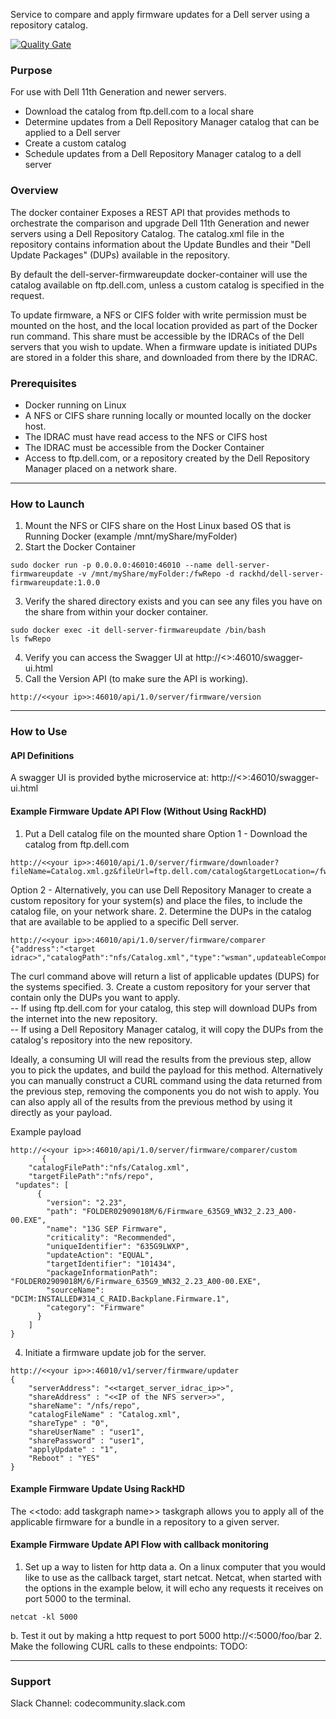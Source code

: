 Service to compare and apply firmware updates for a Dell server using a repository catalog.

[![Quality Gate](http://100.68.126.201:9000/api/badges/gate?key=org.sonarqube:service-server-firmwareupdate)](http://100.68.126.201:9000/dashboard/index/org.sonarqube:service-server-firmwareupdate)

### Purpose
For use with Dell 11th Generation and newer servers. 
- Download the catalog from ftp.dell.com to a local share
- Determine updates from a Dell Repository Manager catalog that can be applied to a Dell server
- Create a custom catalog
- Schedule updates from a Dell Repository Manager catalog to a dell server


### Overview
The docker container Exposes a REST API that provides methods to orchestrate the comparison and upgrade Dell 11th Generation and newer servers using a Dell Repository Catalog.   The catalog.xml file in the repository contains information about the Update Bundles and their "Dell Update Packages" (DUPs) available in the repository.

By default the dell-server-firmwareupdate docker-container will use the catalog available on ftp.dell.com, unless a custom catalog is specified in the request.

To update firmware, a NFS or CIFS folder with write permission must be mounted on the host, and the local location provided as part of the Docker run command. This share must be accessible by the IDRACs of the Dell servers that you wish to update.  When a firmware update is initiated DUPs are stored in a folder this share, and downloaded from there by the IDRAC.

### Prerequisites
- Docker running on Linux
- A NFS or CIFS share running locally or mounted locally on the docker host. 
- The IDRAC must have read access to the NFS or CIFS host
- The IDRAC must be accessible from the Docker Container
- Access to ftp.dell.com, or a repository created by the Dell Repository Manager placed on a network share.

---

### How to Launch
1. Mount the NFS or CIFS share on the Host Linux based OS that is Running Docker (example /mnt/myShare/myFolder)
2. Start the Docker Container
~~~
sudo docker run -p 0.0.0.0:46010:46010 --name dell-server-firmwareupdate -v /mnt/myShare/myFolder:/fwRepo -d rackhd/dell-server-firmwareupdate:1.0.0
~~~
3.  Verify the shared directory exists and you can see any files you have on the share from within your docker container.
~~~
sudo docker exec -it dell-server-firmwareupdate /bin/bash
ls fwRepo
~~~
4.  Verify you can access the Swagger UI at http://<<your ip>>:46010/swagger-ui.html
5.  Call the Version API (to make sure the API is working).
~~~
http://<<your ip>>:46010/api/1.0/server/firmware/version
~~~
___

### How to Use

#### API Definitions
A swagger UI is provided bythe microservice at: 
http://<<your ip>>:46010/swagger-ui.html

#### Example Firmware Update API Flow (Without Using RackHD)
1. Put a Dell catalog file on the mounted share
Option 1 - Download the catalog from ftp.dell.com
~~~
http://<<your ip>>:46010/api/1.0/server/firmware/downloader?fileName=Catalog.xml.gz&fileUrl=ftp.dell.com/catalog&targetLocation=/fwRepo
~~~
Option 2 - Alternatively, you can use Dell Repository Manager to create a custom repository for your system(s) and place the files, to include the catalog file, on your network share.
2. Determine the DUPs in the catalog that are available to be applied to a specific Dell server.
~~~
http://<<your ip>>:46010/api/1.0/server/firmware/comparer
{"address":"<target idrac>","catalogPath":"nfs/Catalog.xml","type":"wsman",updateableComponentInventory:"string"} 
~~~
The curl command above will return a list of applicable updates (DUPS) for the systems specified. 
3. Create a custom repository for your server that contain only the DUPs you want to apply.  
-- If using ftp.dell.com for your catalog, this step will download DUPs from the internet into the new repository.  
-- If using a Dell Repository Manager catalog, it will copy the DUPs from the catalog's repository into the new repository.

Ideally, a consuming UI will read the results from the previous step, allow you to pick the updates, and build the payload for this method. Alternatively you can manually construct a CURL command using the data returned from the previous step, removing the components you do not wish to apply.  You can also apply all of the results from the previous method by using it directly as your payload.

Example payload
~~~
http://<<your ip>>:46010/api/1.0/server/firmware/comparer/custom
       {
	"catalogFilePath":"nfs/Catalog.xml",
    "targetFilePath":"nfs/repo",
 "updates": [
      {
        "version": "2.23",
        "path": "FOLDER02909018M/6/Firmware_635G9_WN32_2.23_A00-00.EXE",
        "name": "13G SEP Firmware",
        "criticality": "Recommended",
        "uniqueIdentifier": "635G9LWXP",
        "updateAction": "EQUAL",
        "targetIdentifier": "101434",
        "packageInformationPath": "FOLDER02909018M/6/Firmware_635G9_WN32_2.23_A00-00.EXE",
        "sourceName": "DCIM:INSTALLED#314_C_RAID.Backplane.Firmware.1",
        "category": "Firmware"
      }
    ]
}
~~~ 
4. Initiate a firmware update job for the server.
~~~
http://<<your ip>>:46010/v1/server/firmware/updater
{
	"serverAddress": "<<target_server_idrac_ip>>",
	"shareAddress" : "<<IP of the NFS server>>",
	"shareName": "/nfs/repo",
	"catalogFileName" : "Catalog.xml",
	"shareType" : "0",
	"shareUserName" : "user1",
	"sharePassword" : "user1",
	"applyUpdate" : "1",
	"Reboot" : "YES"  
}
~~~

#### Example Firmware Update Using RackHD
The <<todo: add taskgraph name>> taskgraph allows you to apply all of the applicable firmware for a bundle in a repository to a given server. 

#### Example Firmware Update API Flow with callback monitoring
1. Set up a way to listen for http data
a. On a linux computer that you would like to use as the callback target, start netcat. Netcat, when started with the options in the example below, it will echo any requests it receives on port 5000 to the terminal.
~~~
netcat -kl 5000
~~~
b. Test it out by making a http request to port 5000  http://<<your callback target ip>:5000/foo/bar
2. Make the following CURL calls to these endpoints:
TODO:

---

### Support
Slack Channel: codecommunity.slack.com